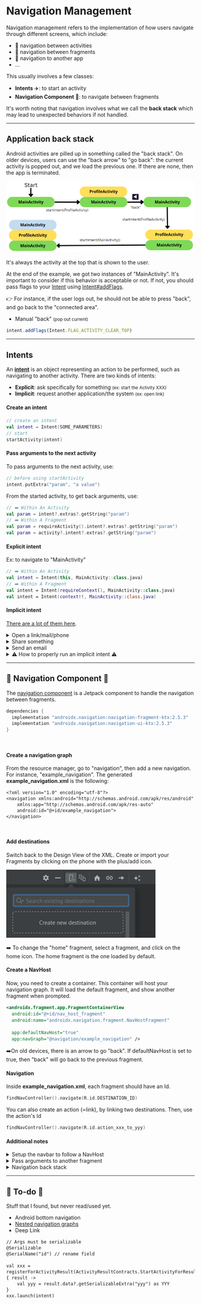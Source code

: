 # Navigation Management

<div class="row row-cols-lg-2"><div>

Navigation management refers to the implementation of how users navigate through different screens, which include:

* 🐔 navigation between activities
* 🥚 navigation between fragments
* 🍃 navigation to another app
* ...
</div><div>

This usually involves a few classes:

* **Intents** ✈️: to start an activity
* **Navigation Component** 🚀: to navigate between fragments

It's worth noting that navigation involves what we call the **back stack** which may lead to unexpected behaviors if not handled.
</div></div>

<hr class="sep-both">

## Application back stack

<div class="row row-cols-lg-2"><div>

Android activities are pilled up in something called the "back stack". On older devices, users can use the "back arrow" to "go back": the current activity is popped out, and we load the previous one. If there are none, then the app is terminated.

![img.png](_images/android_back_stack.png)
</div><div>

It's always the activity at the top that is shown to the user.

At the end of the example, we got two instances of "MainActivity". It's important to consider if this behavior is acceptable or not. If not, you should pass flags to your [Intent](#intents) using [Intent#addFlags](https://developer.android.com/reference/android/content/Intent.html#flags).

👉 For instance, if the user logs out, he should not be able to press "back", and go back to the "connected area".

* Manual "back" <small>(pop out current)</small>

```javascript
intent.addFlags(Intent.FLAG_ACTIVITY_CLEAR_TOP)
```
</div></div>

<hr class="sep-both">

## Intents

<div class="row row-cols-lg-2"><div>

An [**intent**](https://developer.android.com/guide/components/intents-filters) is an object representing an action to be performed, such as navigating to another activity. There are two kinds of intents:

* **Explicit**: ask specifically for something <small>(ex: start the Activity XXX)</small>
* **Implicit**: request another application/the system <small>(ex: open link)</small>

#### Create an intent

```kotlin
// create an intent
val intent = Intent(SOME_PARAMETERS)
// start
startActivity(intent)
```

#### Pass arguments to the next activity

To pass arguments to the next activity, use:

```kotlin
// before using startActivity
intent.putExtra("param", "a value")
```

From the started activity, to get back arguments, use:

```kotlin
// ➡️ Within An Activity
val param = intent?.extras?.getString("param")
// ➡️ Within A Fragment
val param = requireActivity().intent?.extras?.getString("param")
val param = activity?.intent?.extras?.getString("param")
```
</div><div>

#### Explicit intent

Ex: to navigate to "MainActivity"

```kotlin
// ➡️ Within An Activity
val intent = Intent(this, MainActivity::class.java)
// ➡️ Within A Fragment
val intent = Intent(requireContext(), MainActivity::class.java)
val intent = Intent(context!!, MainActivity::class.java)
```

#### Implicit intent

[There are a lot of them here](https://developer.android.com/reference/android/content/Intent).

<details class="details-e">
<summary>Open a link/mail/phone</summary>

Open a URL (`https:`), a mail (`mailto:`), or a telephone (`tel:`). For instance, given a URL, it will try to open it in a browser...

```kotlin
val intent = Intent(Intent.ACTION_VIEW, Uri.parse("???"))
```
</details>

<details class="details-e">
<summary>Share something</summary>

```kotlin
val intent = ShareCompat.IntentBuilder.from(this)
        .setText("...")
        .setType("text/plain")
        .intent
```
</details>

<details class="details-e">
<summary>Send an email</summary>

```kotlin
val intent = Intent(Intent.ACTION_SEND)
    .setType("text/plain")
    .putExtra(Intent.EXTRA_SUBJECT, "xxx")
    .putExtra(Intent.EXTRA_TEXT, "yyy")
    .putExtra(Intent.EXTRA_EMAIL, "a@b.c")
```
</details>

<details class="details-e">
<summary>⚠️ How to properly run an implicit intent ⚠️</summary>

What if you try to open a link in a browser, but the user uninstalled every browser? It will fail. You have to handle errors!

* Option 1: check if the startActivity fails

```kotlin
try {
    startActivity(intent)
} catch (ex: ActivityNotFoundException) {
    // use a toast / ...
}
```

* Option 2: check before starting the intent

```kotlin
if (packageManager.resolveActivity(intent, 0) != null) {
    startActivity(intent)
}
```
</details>
</div></div>

<hr class="sep-both">

## 🧭 Navigation Component 🧭 

<div class="row row-cols-lg-2"><div>

The [navigation component](https://developer.android.com/guide/navigation/navigation-getting-started) is a Jetpack component to handle the navigation between fragments.

```gradle
dependencies {
  implementation "androidx.navigation:navigation-fragment-ktx:2.5.3"
  implementation "androidx.navigation:navigation-ui-ktx:2.5.3"
}
```

<br>

#### Create a navigation graph

From the resource manager, go to "navigation", then add a new navigation. For instance, "example_navigation". The generated **example_navigation.xml** is the following:

```xml!
<?xml version="1.0" encoding="utf-8"?>
<navigation xmlns:android="http://schemas.android.com/apk/res/android"
    xmlns:app="http://schemas.android.com/apk/res-auto"
    android:id="@+id/example_navigation">
</navigation>
```

<br>

#### Add destinations

<div class="row row-cols-lg-2"><div>

Switch back to the Design View of the XML. Create or import your Fragments by clicking on the phone with the plus/add icon.
</div><div>

![New destination](_images/new_destination.png)
</div></div>

➡️ To change the "home" fragment, select a fragment, and click on the home icon. The home fragment is the one loaded by default.
</div><div>

#### Create a NavHost

Now, you need to create a container. This container will host your navigation graph. It will load the default fragment, and show another fragment when prompted.

```xml
<androidx.fragment.app.FragmentContainerView
  android:id="@+id/nav_host_fragment"
  android:name="androidx.navigation.fragment.NavHostFragment"

  app:defaultNavHost="true"
  app:navGraph="@navigation/example_navigation" />
```

➡️On old devices, there is an arrow to go "back". If defaultNavHost is set to true, then "back" will go back to the previous fragment.

#### Navigation

Inside **example_navigation.xml**, each fragment should have an Id.

```kotlin
findNavController().navigate(R.id.DESTINATION_ID)
```

You can also create an action (=link), by linking two destinations. Then, use the action's Id

```kotlin
findNavController().navigate(R.id.action_xxx_to_yyy)
```

#### Additional notes

<p></p>

<details class="details-e">
<summary>Setup the navbar to follow a NavHost</summary>

This will set the "label" of a fragment <small>(see the navigation file)</small> as the title of the screen. Moreover, this will add a button "back" to go back to the previous fragment.

![fragment_back](_images/fragment_back.png)

```kotlin
class MainActivity : AppCompatActivity() {
    private lateinit var navController: NavController

    override fun onCreate(savedInstanceState: Bundle?) {
        super.onCreate(savedInstanceState)
        setContentView(R.layout.activity_main)

        val navHostFragment = supportFragmentManager.findFragmentById(R.id.nav_host_fragment) as NavHostFragment
        navController = navHostFragment.navController
        // show the label in the menu bar
        // and the icon "back" when needed
        setupActionBarWithNavController(navController)
    }

    // pressing "back" in the menu, will go back
    override fun onSupportNavigateUp(): Boolean {
        return navController.navigateUp() || super.onSupportNavigateUp()
    }
}
```
</details>

<details class="details-e">
<summary>Pass arguments to another fragment</summary>

For that, you must create an action. Then, click on the screen that must receive the parameter. In the section, add arguments.

```kotlin
findNavController().navigate(R.id.action_first_to_second, Bundle().apply {
  // Ex: passing a string
  putString("key", "value")
})
```

in the fragment receiving the arguments, use

```kotlin
val value = arguments?.getString("key")
```

👉 The problem with that, is that there is no verification of the argument being passed or stuff like that. So, we use **SafeArgs** when we want to do things safely.

```gradle
// At the top of your build.gradle
buildscript {
    dependencies {
        classpath "androidx.navigation:navigation-safe-args-gradle-plugin:2.5.3"
    }
}

// after plugin { ... }
apply plugin: 'androidx.navigation.safeargs.kotlin'
```

SafeArgs will generate a class **XXXDirections** with XXX the name of the current class.

```diff
-findNavController().navigate(R.id.action_first_to_second, Bundle().apply {
-  putString("key", "value")
-})
+val destination = FirstDirections.actionFirstToSecond(key = "value")
+findNavController().navigate(destination)
```

Again, SafeArgs will generate a class **XXXArgs** with XXX the name of the current class.

```diff
-val value = arguments?.getString("key")
+val args by navArgs<XXXArgs>()
+val value = args.key
```
</details>

<details class="details-e">
<summary>Navigation back stack</summary>

It's the same as for the application and activities, but with **each Activity having a back stack of fragments**.

* Remove every fragment until the previous one is either null or a fragment with the Id "**DESTINATION_ID**".

```diff
<action
+  app:popUpTo="@id/DESTINATION_ID"
  />
```

* Remove every fragment until the previous one is either null or the fragment BEFORE a fragment with the Id "**DESTINATION_ID**".

```diff
<action
  app:popUpTo="@id/first"
+  app:popUpToInclusive="true"
  />
```

* You can call methods from the code too

```kotlin
findNavController().popBackStack()
```
</details>

</div></div>

<hr class="sep-both">

## 👻 To-do 👻

Stuff that I found, but never read/used yet.

<div class="row row-cols-lg-2"><div>

* Android bottom navigation
* [Nested navigation graphs](https://developer.android.com/guide/navigation/navigation-nested-graphs)
* Deep Link
</div><div>

```kotlin!
// Args must be serializable
@Serializable
@SerialName("id") // rename field

val xxx =  registerForActivityResult(ActivityResultContracts.StartActivityForResult()) { result ->
    val yyy = result.data?.getSerializableExtra("yyy") as YYY
}
xxx.launch(intent)
```
</div></div>
